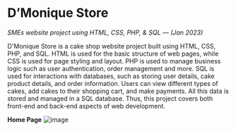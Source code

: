 # **D’Monique Store**  
*SMEs website project using HTML, CSS, PHP, &amp; SQL —  (Jan 2023)*

D'Monique Store is a cake shop website project built using HTML, CSS, PHP, and SQL. HTML is used for the basic structure of web pages, while CSS is used for page styling and layout. PHP is used to manage business logic such as user authentication, order management and more. SQL is used for interactions with databases, such as storing user details, cake product details, and order information. Users can view different types of cakes, add cakes to their shopping cart, and make payments. All this data is stored and managed in a SQL database. Thus, this project covers both front-end and back-end aspects of web development.

**Home Page**
![image](https://github.com/monicasalwaa/Web_Design/assets/127500010/33e45c5d-8a6c-43bc-a71d-ffa897960e3c)
